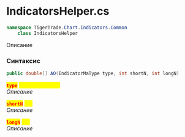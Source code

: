 
# IndicatorsHelper.cs
```csharp
namespace TigerTrade.Chart.Indicators.Common  
    class IndicatorsHelper
```

Описание

### Синтаксис
```csharp
public double[] AO(IndicatorMaType type, int shortN, int longN)
```

<mark style="color:red;">**`type`**</mark> <mark style="color:yellow;">`IndicatorMaType`</mark>  
 *Описание*  
  
<mark style="color:red;">**`shortN`**</mark> <mark style="color:yellow;">`int`</mark>  
 *Описание*  
  
<mark style="color:red;">**`longN`**</mark> <mark style="color:yellow;">`int`</mark>  
 *Описание*  
  

                    
                    